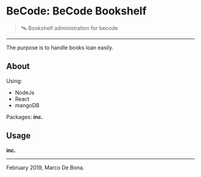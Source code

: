 # BeCode: BeCode Bookshelf

> 🛰️ Bookshelf administration for becode

* * *

The purpose is to handle books loan easily.

## About

Using:
- NodeJs
- React
- mangoDB

Packages:
**inc.**

## Usage

**inc.**

* * *

February 2019, Marco De Bona.